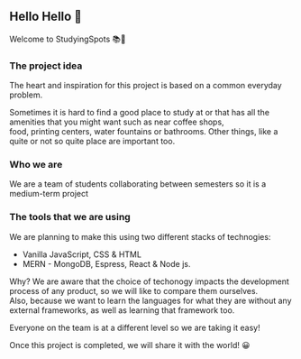 ## Hello Hello 👋

Welcome to StudyingSpots 📚📙   

### The project idea

The heart and inspiration for this project is based on a common everyday problem.    

Sometimes it is hard to find a good place to study at or that has all the amenities that you might want such as near coffee shops,     
food, printing centers, water fountains or bathrooms. Other things, like a quite or not so quite place are important too. 

### Who we are 
We are a team of students collaborating between semesters so it is a medium-term project 

### The tools that we are using 
We are planning to make this using two different stacks of technogies: 
* Vanilla JavaScript, CSS & HTML 
* MERN - MongoDB, Espress, React & Node js.

Why? 
We are aware that the choice of techonogy impacts the development process of any product, so we will like to compare them ourselves.  
Also, because we want to learn the languages for what they are without any external frameworks, as well as learning that framework too. 

Everyone on the team is at a different level so we are taking it easy!

Once this project is completed, we will share it with the world! 😀


